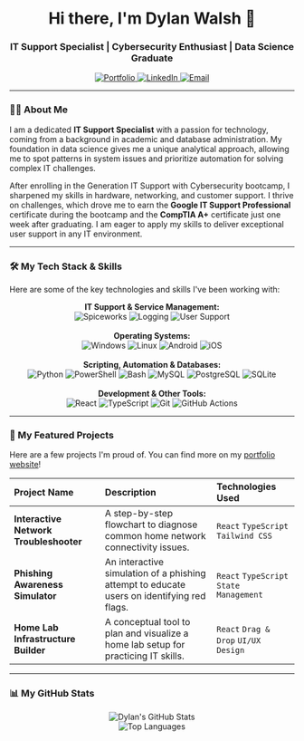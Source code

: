 <div align="center">
  <h1>Hi there, I'm Dylan Walsh 👋</h1>
  <h3>IT Support Specialist | Cybersecurity Enthusiast | Data Science Graduate</h3>

  <p>
    <a href="https://dylanwalsh.ie" target="_blank">
      <img src="https://img.shields.io/badge/Portfolio-dylanwalsh.ie-blue?style=for-the-badge&logo=icloud" alt="Portfolio"/>
    </a>
    <a href="https://www.linkedin.com/in/dylanwalsh-ie/" target="_blank">
      <img src="https://img.shields.io/badge/LinkedIn-Connect-blue?style=for-the-badge&logo=linkedin" alt="LinkedIn"/>
    </a>
    <a href="mailto:dylanwalsh23ie@gmail.com">
      <img src="https://img.shields.io/badge/Email-Say_Hello-red?style=for-the-badge&logo=gmail" alt="Email"/>
    </a>
  </p>
</div>

---

### 👨‍💻 About Me

I am a dedicated **IT Support Specialist** with a passion for technology, coming from a background in academic and database administration. My foundation in data science gives me a unique analytical approach, allowing me to spot patterns in system issues and prioritize automation for solving complex IT challenges.

After enrolling in the Generation IT Support with Cybersecurity bootcamp, I sharpened my skills in hardware, networking, and customer support. I thrive on challenges, which drove me to earn the **Google IT Support Professional** certificate during the bootcamp and the **CompTIA A+** certificate just one week after graduating. I am eager to apply my skills to deliver exceptional user support in any IT environment.

---

### 🛠️ My Tech Stack & Skills

Here are some of the key technologies and skills I've been working with:

<p align="center">
  <strong>IT Support & Service Management:</strong><br>
  <img src="https://img.shields.io/badge/Spiceworks-Orange?style=for-the-badge&logo=spiceworks&logoColor=white" alt="Spiceworks">
  <img src="https://img.shields.io/badge/Incident_Logging-blue?style=for-the-badge" alt="Logging">
  <img src="https://img.shields.io/badge/User_Support-blue?style=for-the-badge" alt="User Support">
  <br><br>
  <strong>Operating Systems:</strong><br>
  <img src="https://img.shields.io/badge/Windows-0078D6?style=for-the-badge&logo=windows&logoColor=white" alt="Windows"/>
  <img src="https://img.shields.io/badge/Linux-FCC624?style=for-the-badge&logo=linux&logoColor=black" alt="Linux"/>
  <img src="https://img.shields.io/badge/Android-3DDC84?style=for-the-badge&logo=android&logoColor=white" alt="Android"/>
  <img src="https://img.shields.io/badge/iOS-000000?style=for-the-badge&logo=apple&logoColor=white" alt="iOS"/>
  <br><br>
  <strong>Scripting, Automation & Databases:</strong><br>
  <img src="https://img.shields.io/badge/Python-3776AB?style=for-the-badge&logo=python&logoColor=white" alt="Python"/>
  <img src="https://img.shields.io/badge/PowerShell-5391FE?style=for-the-badge&logo=powershell&logoColor=white" alt="PowerShell"/>
  <img src="https://img.shields.io/badge/Bash-4EAA25?style=for-the-badge&logo=gnubash&logoColor=white" alt="Bash"/>
  <img src="https://img.shields.io/badge/MySQL-4479A1?style=for-the-badge&logo=mysql&logoColor=white" alt="MySQL"/>
  <img src="https://img.shields.io/badge/PostgreSQL-4169E1?style=for-the-badge&logo=postgresql&logoColor=white" alt="PostgreSQL"/>
  <img src="https://img.shields.io/badge/SQLite-003B57?style=for-the-badge&logo=sqlite&logoColor=white" alt="SQLite"/>
  <br><br>
  <strong>Development & Other Tools:</strong><br>
  <img src="https://img.shields.io/badge/React-61DAFB?style=for-the-badge&logo=react&logoColor=black" alt="React"/>
  <img src="https://img.shields.io/badge/TypeScript-3178C6?style=for-the-badge&logo=typescript&logoColor=white" alt="TypeScript"/>
  <img src="https://img.shields.io/badge/Git-F05032?style=for-the-badge&logo=git&logoColor=white" alt="Git"/>
  <img src="https://img.shields.io/badge/GitHub_Actions-2088FF?style=for-the-badge&logo=github-actions&logoColor=white" alt="GitHub Actions"/>
</p>

---

### 🚀 My Featured Projects
Here are a few projects I'm proud of. You can find more on my [portfolio website](https://dylanwalsh.ie)!

| Project Name | Description | Technologies Used |
| :--- | :--- | :--- |
| **Interactive Network Troubleshooter** | A step-by-step flowchart to diagnose common home network connectivity issues. | `React` `TypeScript` `Tailwind CSS` |
| **Phishing Awareness Simulator** | An interactive simulation of a phishing attempt to educate users on identifying red flags. | `React` `TypeScript` `State Management` |
| **Home Lab Infrastructure Builder** | A conceptual tool to plan and visualize a home lab setup for practicing IT skills. | `React` `Drag & Drop` `UI/UX Design` |

---

### 📊 My GitHub Stats

<p align="center">
  <img src="https://github-readme-stats.vercel.app/api?username=dylanwalsh-ie&show_icons=true&theme=tokyonight&count_private=true" alt="Dylan's GitHub Stats">
  <br>
  <img src="https://github-readme-stats.vercel.app/api/top-langs/?username=dylanwalsh-ie&layout=compact&theme=tokyonight" alt="Top Languages">
</p>
